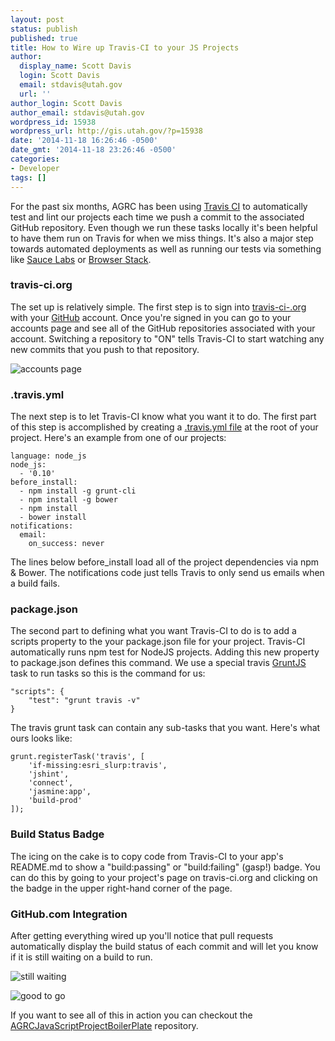 ```yaml
---
layout: post
status: publish
published: true
title: How to Wire up Travis-CI to your JS Projects
author:
  display_name: Scott Davis
  login: Scott Davis
  email: stdavis@utah.gov
  url: ''
author_login: Scott Davis
author_email: stdavis@utah.gov
wordpress_id: 15938
wordpress_url: http://gis.utah.gov/?p=15938
date: '2014-11-18 16:26:46 -0500'
date_gmt: '2014-11-18 23:26:46 -0500'
categories:
- Developer
tags: []
---
```

<p>For the past six months, AGRC has been using <a href="https://travis-ci.org">Travis CI</a> to automatically test and lint our projects each time we push a commit to the associated GitHub repository. Even though we run these tasks locally it&#39;s been helpful to have them run on Travis for when we miss things. It&#39;s also a major step towards automated deployments as well as running our tests via something like <a href="https://saucelabs.com">Sauce Labs</a> or <a href="http://www.browserstack.com/">Browser Stack</a>.</p>
<h3 id="travis-ci-org">travis-ci.org</h3>
<p>The set up is relatively simple. The first step is to sign into <a href="https://travis-ci.org">travis-ci-.org</a> with your <a href="https://github.com">GitHub</a> account. Once you&#39;re signed in you can go to your accounts page and see all of the GitHub repositories associated with your account. Switching a repository to &quot;ON&quot; tells Travis-CI to start watching any new commits that you push to that repository.</p>
<p><img src="http://i.imgur.com/cj0bkMk.png" alt="accounts page"></p>
<h3 id="-travis-yml">.travis.yml</h3>
<p>The next step is to let Travis-CI know what you want it to do. The first part of this step is accomplished by creating a <a href="http://docs.travis-ci.com/user/build-configuration/">.travis.yml file</a> at the root of your project. Here&#39;s an example from one of our projects:</p>
<pre><code class="lang-yml">language: node_js
node_js:
  - &#39;0.10&#39;
before_install:
  - npm install -g grunt-cli
  - npm install -g bower
  - npm install
  - bower install
notifications:
  email:
    on_success: never
</code></pre>
<p>The lines below before_install load all of the project dependencies via npm &amp; Bower. The notifications code just tells Travis to only send us emails when a build fails.</p>
<h3 id="package-json">package.json</h3>
<p>The second part to defining what you want Travis-CI to do is to add a scripts property to the your package.json file for your project. Travis-CI automatically runs npm test for NodeJS projects. Adding this new property to package.json defines this command. We use a special travis <a href="http://gruntjs.com/">GruntJS</a> task to run tasks so this is the command for us:</p>
<pre><code class="lang-json">&quot;scripts&quot;: {
    &quot;test&quot;: &quot;grunt travis -v&quot;
}
</code></pre>
<p>The travis grunt task can contain any sub-tasks that you want. Here&#39;s what ours looks like:</p>
<pre><code class="lang-javascript">grunt.registerTask(<span class="hljs-string">'travis'</span>, [
    <span class="hljs-string">'if-missing:esri_slurp:travis'</span>,
    <span class="hljs-string">'jshint'</span>,
    <span class="hljs-string">'connect'</span>,
    <span class="hljs-string">'jasmine:app'</span>,
    <span class="hljs-string">'build-prod'</span>
]);
</code></pre>
<h3 id="build-status-badge">Build Status Badge</h3>
<p>The icing on the cake is to copy code from Travis-CI to your app&#39;s README.md to show a &quot;build:passing&quot; or &quot;build:failing&quot; (gasp!) badge. You can do this by going to your project&#39;s page on travis-ci.org and clicking on the badge in the upper right-hand corner of the page.</p>
<h3 id="github-com-integration">GitHub.com Integration</h3>
<p>After getting everything wired up you&#39;ll notice that pull requests automatically display the build status of each commit and will let you know if it is still waiting on a build to run.</p>
<p><img src="http://i.imgur.com/6uvXjrH.png" alt="still waiting"></p>
<p><img src="http://i.imgur.com/kVF1ny4.png" alt="good to go"></p>
<p>If you want to see all of this in action you can checkout the <a href="https://github.com/agrc/AGRCJavaScriptProjectBoilerPlate">AGRCJavaScriptProjectBoilerPlate</a> repository.</p>
